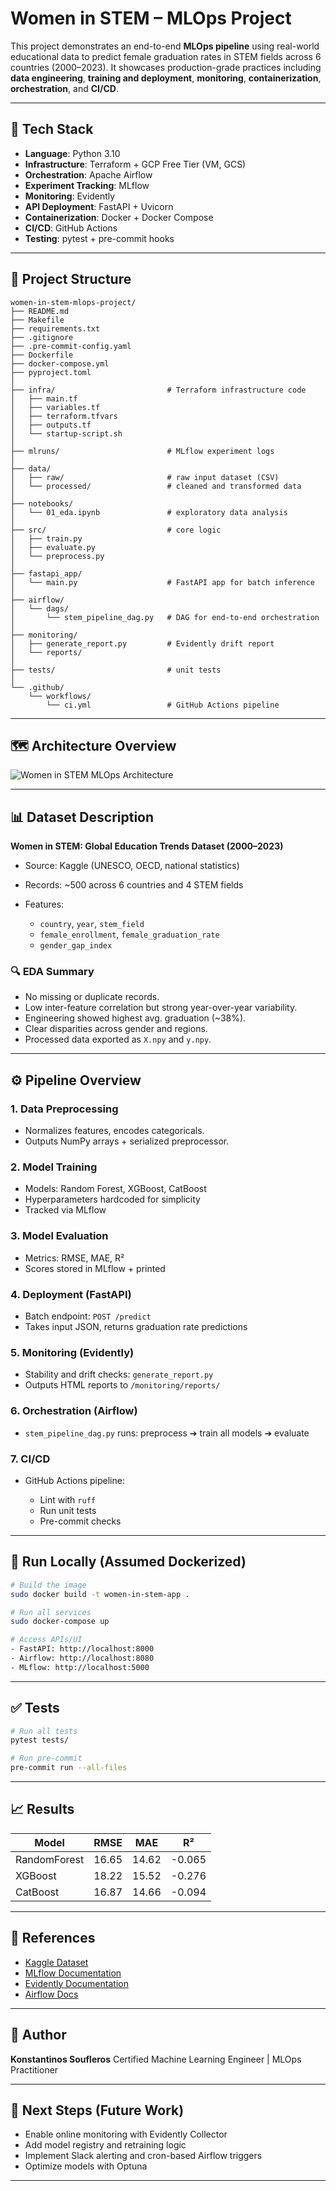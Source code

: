 # Women in STEM – MLOps Project

This project demonstrates an end-to-end **MLOps pipeline** using real-world educational data to predict female graduation rates in STEM fields across 6 countries (2000–2023). It showcases production-grade practices including **data engineering**, **training and deployment**, **monitoring**, **containerization**, **orchestration**, and **CI/CD**.

---

## 🔧 Tech Stack

* **Language**: Python 3.10
* **Infrastructure**: Terraform + GCP Free Tier (VM, GCS)
* **Orchestration**: Apache Airflow
* **Experiment Tracking**: MLflow
* **Monitoring**: Evidently
* **API Deployment**: FastAPI + Uvicorn
* **Containerization**: Docker + Docker Compose
* **CI/CD**: GitHub Actions
* **Testing**: pytest + pre-commit hooks

---

## 🧠 Project Structure

```
women-in-stem-mlops-project/
├── README.md
├── Makefile
├── requirements.txt
├── .gitignore
├── .pre-commit-config.yaml
├── Dockerfile
├── docker-compose.yml
├── pyproject.toml
│
├── infra/                         # Terraform infrastructure code
│   ├── main.tf
│   ├── variables.tf
│   ├── terraform.tfvars
│   ├── outputs.tf
│   └── startup-script.sh
│
├── mlruns/                        # MLflow experiment logs
│
├── data/
│   ├── raw/                       # raw input dataset (CSV)
│   └── processed/                 # cleaned and transformed data
│
├── notebooks/
│   └── 01_eda.ipynb               # exploratory data analysis
│
├── src/                           # core logic
│   ├── train.py
│   ├── evaluate.py
│   └── preprocess.py
│
├── fastapi_app/
│   └── main.py                    # FastAPI app for batch inference
│
├── airflow/
│   └── dags/
│       └── stem_pipeline_dag.py   # DAG for end-to-end orchestration
│
├── monitoring/
│   ├── generate_report.py         # Evidently drift report
│   └── reports/
│
├── tests/                         # unit tests
│
└── .github/
    └── workflows/
        └── ci.yml                 # GitHub Actions pipeline
```

---
## 🗺️ Architecture Overview

![Women in STEM MLOps Architecture](monitoring/reports/architecture/mlops_architecture.png)

---
## 📊 Dataset Description

**Women in STEM: Global Education Trends Dataset (2000–2023)**

* Source: Kaggle (UNESCO, OECD, national statistics)
* Records: \~500 across 6 countries and 4 STEM fields
* Features:

  * `country`, `year`, `stem_field`
  * `female_enrollment`, `female_graduation_rate`
  * `gender_gap_index`

### 🔍 EDA Summary

* No missing or duplicate records.
* Low inter-feature correlation but strong year-over-year variability.
* Engineering showed highest avg. graduation (\~38%).
* Clear disparities across gender and regions.
* Processed data exported as `X.npy` and `y.npy`.

---

## ⚙️ Pipeline Overview

### 1. **Data Preprocessing**

* Normalizes features, encodes categoricals.
* Outputs NumPy arrays + serialized preprocessor.

### 2. **Model Training**

* Models: Random Forest, XGBoost, CatBoost
* Hyperparameters hardcoded for simplicity
* Tracked via MLflow

### 3. **Model Evaluation**

* Metrics: RMSE, MAE, R²
* Scores stored in MLflow + printed

### 4. **Deployment (FastAPI)**

* Batch endpoint: `POST /predict`
* Takes input JSON, returns graduation rate predictions

### 5. **Monitoring (Evidently)**

* Stability and drift checks: `generate_report.py`
* Outputs HTML reports to `/monitoring/reports/`

### 6. **Orchestration (Airflow)**

* `stem_pipeline_dag.py` runs: preprocess ➔ train all models ➔ evaluate

### 7. **CI/CD**

* GitHub Actions pipeline:

  * Lint with `ruff`
  * Run unit tests
  * Pre-commit checks

---

## 🚀 Run Locally (Assumed Dockerized)

```bash
# Build the image
sudo docker build -t women-in-stem-app .

# Run all services
sudo docker-compose up

# Access APIs/UI
- FastAPI: http://localhost:8000
- Airflow: http://localhost:8080
- MLflow: http://localhost:5000
```

---

## ✅ Tests

```bash
# Run all tests
pytest tests/

# Run pre-commit
pre-commit run --all-files
```

---

## 📈 Results

| Model        | RMSE  | MAE   | R²     |
| ------------ | ----- | ----- | ------ |
| RandomForest | 16.65 | 14.62 | -0.065 |
| XGBoost      | 18.22 | 15.52 | -0.276 |
| CatBoost     | 16.87 | 14.66 | -0.094 |

---

## 📎 References

* [Kaggle Dataset](https://www.kaggle.com/datasets/bismasajjad/womens-representation-in-global-stem-education)
* [MLflow Documentation](https://mlflow.org/)
* [Evidently Documentation](https://docs.evidentlyai.com)
* [Airflow Docs](https://airflow.apache.org/docs/)

---

## 👤 Author

**Konstantinos Soufleros**
Certified Machine Learning Engineer | MLOps Practitioner

---

## 🏁 Next Steps (Future Work)

* Enable online monitoring with Evidently Collector
* Add model registry and retraining logic
* Implement Slack alerting and cron-based Airflow triggers
* Optimize models with Optuna

---
